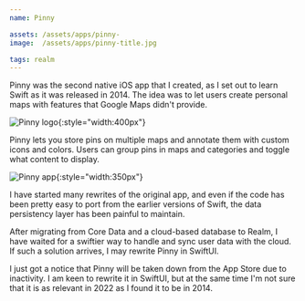 ```yaml
---
name: Pinny

assets: /assets/apps/pinny-
image:  /assets/apps/pinny-title.jpg

tags: realm
---
```


Pinny was the second native iOS app that I created, as I set out to learn Swift as it was released in 2014. The idea was to let users create personal maps with features that Google Maps didn't provide.

![Pinny logo]({{page.image}}){:style="width:400px"}

Pinny lets you store pins on multiple maps and annotate them with custom icons and colors. Users can group pins in maps and categories and toggle what content to display.

![Pinny app]({{page.assets}}app-1.jpg){:style="width:350px"}

I have started many rewrites of the original app, and even if the code has been pretty easy to port from the earlier versions of Swift, the data persistency layer has been painful to maintain. 

After migrating from Core Data and a cloud-based database to Realm, I have waited for a swiftier way to handle and sync user data with the cloud. If such a solution arrives, I may rewrite Pinny in SwiftUI.

I just got a notice that Pinny will be taken down from the App Store due to inactivity. I am keen to rewrite it in SwiftUI, but at the same time I'm not sure that it is as relevant in 2022 as I found it to be in 2014.